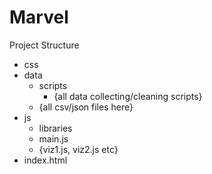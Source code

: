 # Marvel

Project Structure
- css
- data
  - scripts
    - {all data collecting/cleaning scripts}
  - {all csv/json files here}
- js 
  - libraries
  - main.js
  - {viz1.js, viz2.js etc}
- index.html

  
